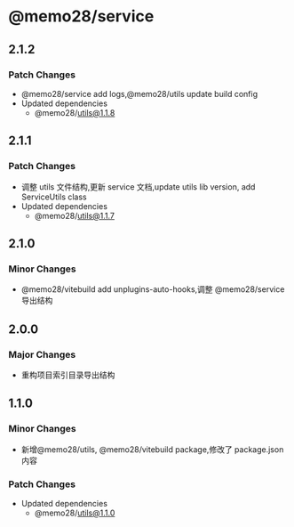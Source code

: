 # @memo28/service

## 2.1.2

### Patch Changes

- @memo28/service add logs,@memo28/utils update build config
- Updated dependencies
  - @memo28/utils@1.1.8

## 2.1.1

### Patch Changes

- 调整 utils 文件结构,更新 service 文档,update utils lib version, add ServiceUtils class
- Updated dependencies
  - @memo28/utils@1.1.7

## 2.1.0

### Minor Changes

- @memo28/vitebuild add unplugins-auto-hooks,调整 @memo28/service 导出结构

## 2.0.0

### Major Changes

- 重构项目索引目录导出结构

## 1.1.0

### Minor Changes

- 新增@memo28/utils, @memo28/vitebuild package,修改了 package.json 内容

### Patch Changes

- Updated dependencies
  - @memo28/utils@1.1.0
